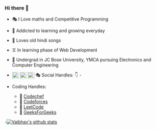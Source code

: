 ### Hi there 👋


- 🎭 I Love maths and Competitive Programming 
- 👯 Addicted to learning and growing everyday
- 🎼 Loves old hindi songs
- ♊ In learning phase of Web Development 
- 🤔 Undergrad in JC Bose University, YMCA pursuing Electronics and Computer Engineering 
- 🎭 Social Handles: 👇 
-[<img align="left" alt="codeSTACKr | LinkedIn" width="22px" src="https://image.flaticon.com/icons/png/512/174/174857.png"  style = "color:#d4af37"/>][LinkedIn]
[<img align="left" alt="codeSTACKr | Instagram" width="22px" src="https://upload.wikimedia.org/wikipedia/commons/thumb/e/e7/Instagram_logo_2016.svg/768px-Instagram_logo_2016.svg.png" style = "color:#d4af37"/>][Instagram]
[<img align="left" alt="codeSTACKr | Instagram" width="22px" src="https://www.net-aware.org.uk/siteassets/images-and-icons/application-icons/app-icons-twitter.png?w=585&scale=down" style = "color:#d4af37"/>][Twitter]


- Coding Handles:
     - 📒 [Codechef](https://www.codechef.com/users/va14)
     - 📘 [Codeforces](https://codeforces.com/profile/va14)
     - 📙 [LeetCode](https://leetcode.com/va14/)
     - 📗 [GeeksForGeeks](https://auth.geeksforgeeks.org/user/va14)

-[![Vaibhav's github stats](https://github-readme-stats.vercel.app/api?username=v-a14&count_private=true&show_icons=true&theme=radical&hide_rank=false)](https://github.com/anuraghazra/github-readme-stats)

  [LinkedIn]: https://www.linkedin.com/in/va14/
  [Twitter]: https://twitter.com/va_a14
  [Instagram]: https://www.instagram.com/va_a14/
